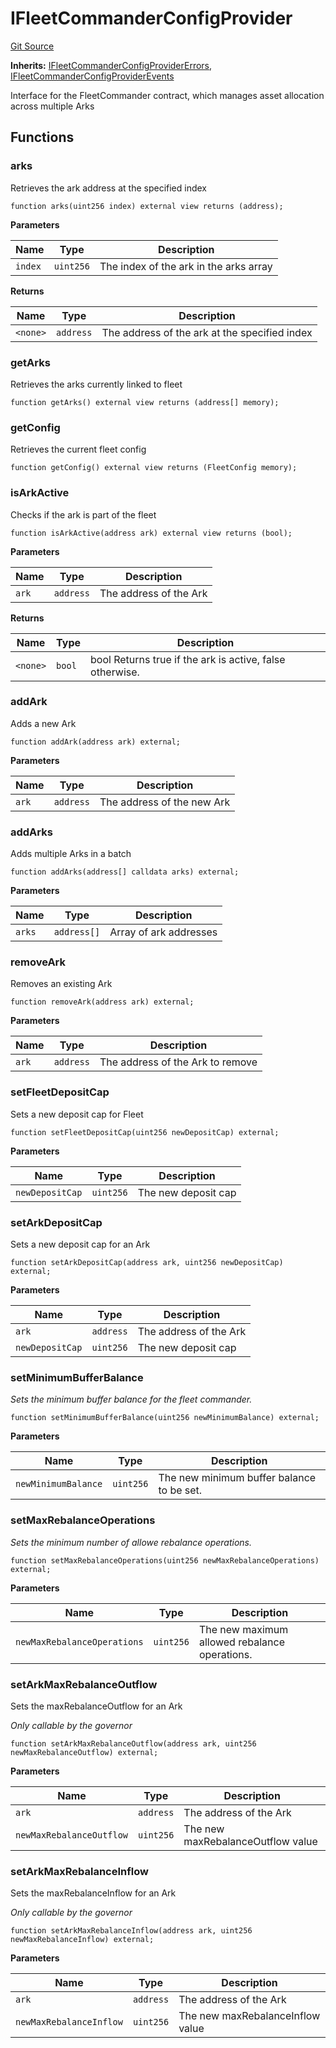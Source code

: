 # IFleetCommanderConfigProvider
[Git Source](https://github.com/OasisDEX/summer-earn-protocol/blob/02b633fc64591288020c32f3fcb6421ab62209d5/src/interfaces/IFleetCommanderConfigProvider.sol)

**Inherits:**
[IFleetCommanderConfigProviderErrors](/src/errors/IFleetCommanderConfigProviderErrors.sol/interface.IFleetCommanderConfigProviderErrors.md), [IFleetCommanderConfigProviderEvents](/src/events/IFleetCommanderConfigProviderEvents.sol/interface.IFleetCommanderConfigProviderEvents.md)

Interface for the FleetCommander contract, which manages asset allocation across multiple Arks


## Functions
### arks

Retrieves the ark address at the specified index


```solidity
function arks(uint256 index) external view returns (address);
```
**Parameters**

|Name|Type|Description|
|----|----|-----------|
|`index`|`uint256`|The index of the ark in the arks array|

**Returns**

|Name|Type|Description|
|----|----|-----------|
|`<none>`|`address`|The address of the ark at the specified index|


### getArks

Retrieves the arks currently linked to fleet


```solidity
function getArks() external view returns (address[] memory);
```

### getConfig

Retrieves the current fleet config


```solidity
function getConfig() external view returns (FleetConfig memory);
```

### isArkActive

Checks if the ark is part of the fleet


```solidity
function isArkActive(address ark) external view returns (bool);
```
**Parameters**

|Name|Type|Description|
|----|----|-----------|
|`ark`|`address`|The address of the Ark|

**Returns**

|Name|Type|Description|
|----|----|-----------|
|`<none>`|`bool`|bool Returns true if the ark is active, false otherwise.|


### addArk

Adds a new Ark


```solidity
function addArk(address ark) external;
```
**Parameters**

|Name|Type|Description|
|----|----|-----------|
|`ark`|`address`|The address of the new Ark|


### addArks

Adds multiple Arks in a batch


```solidity
function addArks(address[] calldata arks) external;
```
**Parameters**

|Name|Type|Description|
|----|----|-----------|
|`arks`|`address[]`|Array of ark addresses|


### removeArk

Removes an existing Ark


```solidity
function removeArk(address ark) external;
```
**Parameters**

|Name|Type|Description|
|----|----|-----------|
|`ark`|`address`|The address of the Ark to remove|


### setFleetDepositCap

Sets a new deposit cap for Fleet


```solidity
function setFleetDepositCap(uint256 newDepositCap) external;
```
**Parameters**

|Name|Type|Description|
|----|----|-----------|
|`newDepositCap`|`uint256`|The new deposit cap|


### setArkDepositCap

Sets a new deposit cap for an Ark


```solidity
function setArkDepositCap(address ark, uint256 newDepositCap) external;
```
**Parameters**

|Name|Type|Description|
|----|----|-----------|
|`ark`|`address`|The address of the Ark|
|`newDepositCap`|`uint256`|The new deposit cap|


### setMinimumBufferBalance

*Sets the minimum buffer balance for the fleet commander.*


```solidity
function setMinimumBufferBalance(uint256 newMinimumBalance) external;
```
**Parameters**

|Name|Type|Description|
|----|----|-----------|
|`newMinimumBalance`|`uint256`|The new minimum buffer balance to be set.|


### setMaxRebalanceOperations

*Sets the minimum number of allowe rebalance operations.*


```solidity
function setMaxRebalanceOperations(uint256 newMaxRebalanceOperations) external;
```
**Parameters**

|Name|Type|Description|
|----|----|-----------|
|`newMaxRebalanceOperations`|`uint256`|The new maximum allowed rebalance operations.|


### setArkMaxRebalanceOutflow

Sets the maxRebalanceOutflow for an Ark

*Only callable by the governor*


```solidity
function setArkMaxRebalanceOutflow(address ark, uint256 newMaxRebalanceOutflow) external;
```
**Parameters**

|Name|Type|Description|
|----|----|-----------|
|`ark`|`address`|The address of the Ark|
|`newMaxRebalanceOutflow`|`uint256`|The new maxRebalanceOutflow value|


### setArkMaxRebalanceInflow

Sets the maxRebalanceInflow for an Ark

*Only callable by the governor*


```solidity
function setArkMaxRebalanceInflow(address ark, uint256 newMaxRebalanceInflow) external;
```
**Parameters**

|Name|Type|Description|
|----|----|-----------|
|`ark`|`address`|The address of the Ark|
|`newMaxRebalanceInflow`|`uint256`|The new maxRebalanceInflow value|


